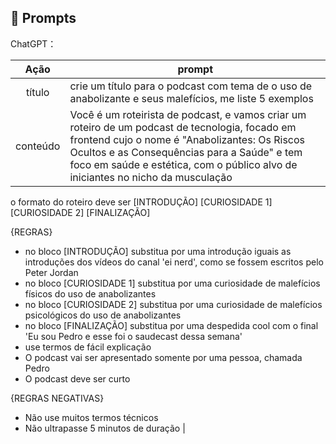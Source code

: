 ## 🧠 Prompts


ChatGPT：

|   Ação   | prompt                                                                                                                                                                                                                                                                         |
| :------: | ------------------------------------------------------------------------------------------------------------------------------------------------------------------------------------------------------------------------------------------------------------------------------ |
|  título  | crie um título para o podcast com tema de o uso de anabolizante e seus malefícios, me liste 5 exemplos                                                        |
| conteúdo | Você é um roteirista de podcast, e vamos criar um  roteiro de um podcast de tecnologia, focado em frontend cujo o nome é "Anabolizantes: Os Riscos Ocultos e as Consequências para a Saúde" e tem foco em saúde e estética,  com o público alvo de iniciantes no nicho da musculação

o formato do roteiro deve ser
[INTRODUÇÃO]
[CURIOSIDADE 1]
[CURIOSIDADE 2]
[FINALIZAÇÃO]

{REGRAS}

- no bloco [INTRODUÇÃO] substitua por uma introdução iguais as introduções dos vídeos do canal 'ei nerd', como se fossem escritos pelo Peter Jordan
- no bloco [CURIOSIDADE 1] substitua por uma curiosidade de malefícios físicos do uso de anabolizantes
- no bloco [CURIOSIDADE 2] substitua por uma curiosidade de malefícios psicológicos do uso de anabolizantes
- no bloco [FINALIZAÇÃO] substitua por uma despedida cool com o final 'Eu sou Pedro e esse foi o saudecast dessa semana'
- use termos de fácil explicação
- O podcast vai ser apresentado somente por uma pessoa, chamada Pedro
- O podcast deve ser curto

{REGRAS NEGATIVAS}

- Não use muitos termos técnicos
- Não ultrapasse 5 minutos de duração |

